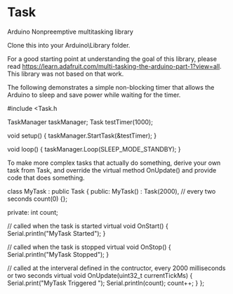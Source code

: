 Task
====

Arduino Nonpreemptive multitasking library

Clone this into your Arduino\Library folder.

For a good starting point at understanding the goal of this library, please read https://learn.adafruit.com/multi-tasking-the-arduino-part-1?view=all.
This library was not based on that work.

The following demonstrates a simple non-blocking timer that allows the Arduino to sleep and save power while waiting for the timer.

#include <Task.h

TaskManager taskManager;
Task testTimer(1000);

void setup()
{
  taskManager.StartTask(&testTimer);
}

void loop()
{
  taskManager.Loop(SLEEP_MODE_STANDBY);
}

To make more complex tasks that actually do something, derive your own task from Task, and override the virtual method OnUpdate() and provide code that does something.

class MyTask : public Task
{
public:
  MyTask() : 
    Task(2000), // every two seconds
    count(0)
  {};
  
private:
  int count;
  
  // called when the task is started
  virtual void OnStart()
  {
    Serial.println("MyTask Started");
  }
  
  // called when the task is stopped
  virtual void OnStop()
  {
    Serial.println("MyTask Stopped");
  }
  
  // called at the interveral defined in the contructor, every 2000 milliseconds or two seconds
  virtual void OnUpdate(uint32_t currentTickMs)
  {
    Serial.print("MyTask Triggered ");
    Serial.println(count);
    count++;
  }
};
